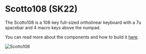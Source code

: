 # Scotto108 (SK22)

The Scotto108 is a 108-key full-sized ortholinear keyboard with a 7u spacebar and 4 macro keys above the numpad.

You can read more about the components and how to build it [here](https://scottokeebs.com/blogs/keyboards/scotto108-handwired-keyboard).

![Scotto108](https://github.com/joe-scotto/scottokeebs/assets/8194147/080bed93-fd31-42f0-9677-4181b68238df)
